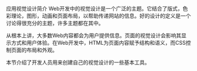 应用视觉设计简介
Web开发中的视觉设计是一个广泛的主题。它结合了版式，色彩理论，图形，动画和页面布局，以帮助传递网站的信息。好的设计的定义是一个讨论得很充分的主题，许多主题都在其中。

从根本上讲，大多数Web内容都会为用户提供信息。页面的视觉设计会影响其显示方式和用户体验。在Web开发中，HTML为页面内容赋予结构和语义，而CSS控制页面的布局和外观。

本节介绍了开发人员用来创建自己的视觉设计的一些基本工具。